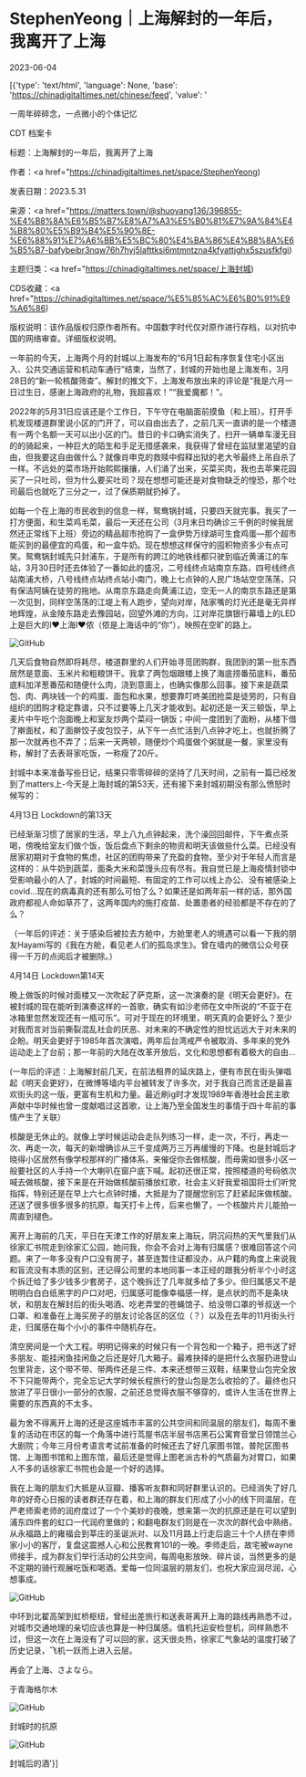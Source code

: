# StephenYeong｜上海解封的一年后，我离开了上海

2023-06-04

[{'type': 'text/html', 'language': None, 'base': 'https://chinadigitaltimes.net/chinese/feed', 'value': '

一周年碎碎念，一点微小的个体记忆





CDT 档案卡

标题：上海解封的一年后，我离开了上海

作者：<a href="https://chinadigitaltimes.net/space/StephenYeong)

发表日期：2023.5.31

来源：<a href="https://matters.town/@shuoyang136/396855-%E4%B8%8A%E6%B5%B7%E8%A7%A3%E5%B0%81%E7%9A%84%E4%B8%80%E5%B9%B4%E5%90%8E-%E6%88%91%E7%A6%BB%E5%BC%80%E4%BA%86%E4%B8%8A%E6%B5%B7-bafybeibr3nqw76h7hyj5lafttksi6mtmntzna4kfyattjghx5szusfkfgi)

主题归类：<a href="https://chinadigitaltimes.net/space/上海封城)

CDS收藏：<a href="https://chinadigitaltimes.net/space/%E5%85%AC%E6%B0%91%E9%A6%86)

版权说明：该作品版权归原作者所有。中国数字时代仅对原作进行存档，以对抗中国的网络审查。详细版权说明。





一年前的今天，上海两个月的封城以上海发布的“6月1日起有序恢复住宅小区出入、公共交通运营和机动车通行”结束，当然了，封城的开始也是上海发布，3月28日的“新一轮核酸筛查”。解封的推文下，上海发布放出来的评论是“我是六月一日过生日，感谢上海政府的礼物，我超喜欢！”“我爱魔都！”。

2022年的5月31日应该还是个工作日，下午守在电脑面前摸鱼（和上班）。打开手机发现楼道群里说小区的门开了，可以自由出去了，之前几天一直讲的是一个楼道有一两个名额一天可以出小区的门。昔日的卡口确实消失了，扫开一辆单车漫无目的的骑起来，一种巨大的陌生和手足无措感袭来，我获得了曾经在监狱里渴望的自由，但我要这自由做什么？就像肖申克的救赎中假释出狱的老大爷最终上吊自杀了一样。不远处的菜市场开始熙熙攘攘，人们涌了出来，买菜买肉，我也去苹果花园买了一只吐司，但为什么要买吐司？现在想想可能还是对食物缺乏的惶恐，那个吐司最后也就吃了三分之一，过了保质期就扔掉了。

如每一个在上海的市民收到的信息一样，鸳鸯锅封城，只要四天就完事。我买了一打方便面，和生菜鸡毛菜，最后一天还在公司（3月末日均确诊三千例的时候我居然还正常线下上班）旁边的精品超市抢购了一盒伊势万绿湖可生食鸡蛋—那个超市能买到的最便宜的鸡蛋，和一盒牛奶。现在想想这样保守的囤积物资多少有点可笑。鸳鸯锅封城先只封浦东，于是所有的跨江的地铁线都只驶到临近黄浦江的车站，3月30日时还去体验了一番如此的盛况，二号线终点站南京东路，四号线终点站南浦大桥，八号线终点站终点站小南门，晚上七点钟的人民广场站空空荡荡，只有保洁阿姨在徒劳的拖地。从南京东路走向黄浦江边，空无一人的南京东路还是第一次见到，同样空荡荡的江堤上有人跑步，望向对岸，陆家嘴的灯光还是毫无异样地辉煌，从金陵东路走去豫园站，回望外滩的方向，江对岸花旗银行幕墙上的LED上是巨大的I♥上海I♥侬（侬是上海话中的“你”），映照在空旷的路上。

![GitHub](https://chinadigitaltimes.net/chinese/files/2023/06/post-696795-647c14c86705b.)

几天后食物自然即将耗尽，楼道群里的人们开始寻觅团购群，我团到的第一批东西居然是意面、玉米片和粗粮饼干。我拿了两包烟跟楼上换了海底捞番茄底料，番茄底料加洋葱番茄和随便什么肉，浇到意面上，也确实像那么回事。接下来是蔬菜包、肉、两块钱一个的鸡蛋、面包和水果，想要靠叮咚美团抢菜是徒劳的，只有自组织的团购才稳定靠谱，只不过要等上几天才能收到。起初还是一天三顿饭，早上麦片中午吃个泡面晚上和室友炒两个菜闷一锅饭；中间一度团到了面粉，从楼下借了擀面杖，和了面擀饺子皮包饺子，从下午一点忙活到八点钟才吃上，也就折腾了那一次就再也不弄了；后来一天两顿，随便炒个鸡蛋做个粥就是一餐，家里没有称，解封了去表哥家吃饭，一称瘦了20斤。

封城中本来准备写些日记，结果只零零碎碎的坚持了几天时间，之前有一篇已经发到了matters上-今天是上海封城的第53天，还有接下来封城初期没有那么愤怒时候写的：



4月13日 Lockdown的第13天

已经渐渐习惯了居家的生活，早上八九点钟起来，洗个澡回回邮件，下午煮点茶喝，傍晚给室友们做个饭，饭后盘点下剩余的物资和明天该做些什么菜。已经没有居家初期对于食物的焦虑，社区的团购带来了充盈的食物，至少对于年轻人而言是这样的：从牛奶到蔬菜，面条大米和菜馒头应有尽有。我自觉已是上海疫情封锁中受影响最小的人了，封城的时间最短、有固定的工作可以线上办公、没有被感染上covid…现在的病毒真的还有那么可怕了么？如果还是如两年前一样的话，那外国政府都视人命如草芥了，这两年国内的施打疫苗、处置患者的经验都是不存在的了么？

（一年后的评述：关于感染后被拉去方舱中，方舱里老人的境遇可以看一下我的朋友Hayami写的《我在方舱，看见老人们的孤岛求生》。曾在墙内的微信公众号获得一千万的点阅后才被删除。）

4月14日 Lockdown第14天

晚上做饭的时候对面楼又一次吹起了萨克斯，这一次演奏的是《明天会更好》。在被封城的现在能听到演奏这样的一首歌，确实有如沙老师在文中所说的“不亚于在冰箱里忽然发现还有一瓶可乐”。可对于现在的环境里，明天真的会更好么？至少对我而言对当前撕裂混乱社会的厌恶、对未来的不确定性的担忧远远大于对未来的企盼。明天会更好于1985年首次演唱，两年后台湾戒严令被取消、多年来的党外运动走上了台前；那一年前的大陆在改革开放后，文化和思想都有着极大的自由…

(一年后的评述：上海解封前几天，在前法租界的延庆路上，便有市民在街头弹唱起《明天会更好》，在微博等墙内平台被转发了许多次，对于我自己而言还是最喜欢街头的这一版，更富有生机和力量。最近刷ig时才发现1989年香港社会民主歌声献中华时候也曾一度献唱过这首歌，让上海乃至全国发生的事情于四十年前的事情产生了关联）



核酸是无休止的。就像上学时候运动会走队列练习一样，走一次，不行，再走一次、再走一次，每天的新增确诊从三千变成两万三万再缓慢的下降。也是封城后才晓得小区居然有像学校那样的广播体系，来催促你去做核酸，而毋需如很多小区一般要社区的人手持一个大喇叭在窗户底下喊。起初还很正常，按照楼道的号码依次喊去做核酸，接下来是在开始做核酸前播放红歌，社会主义好我爱祖国将士们听党指挥，特别还是在早上六七点钟时播，大抵是为了提醒您别忘了赶紧起床做核酸。还送了很多很多很多的抗原，每天打卡上传，后来也懒了，一个核酸片片儿能拍一周直到褪色。

离开上海前的几天，平日在天津工作的好朋友来上海玩，阴沉闷热的天气里我们从徐家汇书院走到徐家汇公园，她问我，你会不会对上海有归属感？很难回答这个问题。来了一年多没有户口没有房子，甚至连暂住证都没办，从户籍的角度上来说我和盲流没有本质的区别，还记得公司里的本地同事一本正经的跟我分析半个小时这个拆迁给了多少钱多少套房子，这个晚拆迁了几年就多给了多少。但归属感又不是明明白白白纸黑字的户口对吧，归属感可能像幸福感一样，是点状的而不是条块状，和朋友在解封后的街头喝酒、吃老弄堂的苍蝇馆子、给没带口罩的爷叔送一个口罩、和准备在上海买房子的朋友讨论各区的区位（？）以及在去年的11月街头行走，归属感在每个小小的事件中随机存在。

清空房间是一个大工程。明明记得来的时候只有一个背包和一个箱子，把书送了好多朋友、能挂闲鱼挂闲鱼之后还是好几大箱子。最难抉择的是把什么衣服扔进登山包里背走，这个带不带、带两件还是三件、本来还想带三双鞋，结果登山包完全放不下只能带两个，完全忘记大学时候长程旅行的登山包是怎么收拾的了。最终也只放进了平日很小一部分的衣服，之前还总觉得衣服不够穿的，或许人生活在世界上需要的东西真的不太多。

最为舍不得离开上海的还是这座城市丰富的公共空间和同温层的朋友们，每周不重复的活动在市区的每一个角落中进行茑屋书店半层书店黑石公寓育音堂日领馆兰心大剧院；今年三月份考语言考试前准备的时候还去了好几家图书馆，普陀区图书馆、上海图书馆和上图东馆，最后还是觉得上图老派古朴的气质最为对胃口，如果人不多的话徐家汇书院也会是一个好的选择。

我在上海的朋友们大抵是从豆瓣、播客听友群和同好群里认识的。已经消失了好几年的好奇心日报的读者群还存在着，和上海的群友们形成了小小的线下同温层，在严老师索老师的润府度过了一个个美妙的夜晚，想来第一次的抗原还是在可以望到浦东四件套的虹口一代润府里做的；和翻电群友们则是在一次次的群代会中熟络，从永福路上的雍福会到莘庄的圣诞派对、以及11月路上行走后逾三十个人挤在李师家小小的客厅，复盘这震撼人心和公民教育101的一晚。李师走后，故宅被wayne师接手，成为群友们举行活动的公共空间，每周电影放映、碎片谈，当然更多的是不定期的骑行观展吃饭和喝酒。爱每一位同温层的朋友们，也祝大家应润尽润，心想事成。

![GitHub](https://chinadigitaltimes.net/chinese/files/2023/06/post-696795-647c14c8ac3c0.)



中环到北翟高架到虹桥枢纽，曾经出差旅行和送表哥离开上海的路线再熟悉不过，对城市交通地理的亲切应该也算是一种归属感。值机托运安检登机，同样熟悉不过，但这一次在上海没有了可以回的家，这天很炎热，徐家汇气象站的温度打破了历史记录，飞机一跃而上进入云层。

再会了上海、さよなら。

于青海格尔木

![GitHub](https://chinadigitaltimes.net/chinese/files/2023/06/post-696795-647c14c8e077d.)

封城时的抗原

![GitHub](https://chinadigitaltimes.net/chinese/files/2023/06/post-696795-647c14c916689.)

封城后的酒'}]
